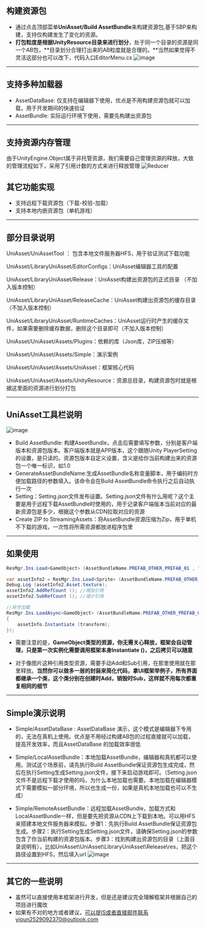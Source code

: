 ## 构建资源包
* 通过点击顶部菜单<b>UniAsset/Build AssetBundle</b>来构建资源包,基于SBP来构建，支持仅构建发生了变化的资源。
* <b>打包粒度是根据UnityResource目录来进行划分</b>，处于同一个目录的资源是同一个AB包，**目录划分合理打出来的AB粒度就是合理的。**当然如果觉得不灵活这部分也可以改下，代码入口EditorMenu.cs
![image](https://user-images.githubusercontent.com/38308449/230401965-a0c55f2e-f764-42c5-8b98-a74449c4e122.png)


---


## 支持多种加载器

* AssetDataBase: 仅支持在编辑器下使用，优点是不用构建资源包就可以加载，用于开发期间的快速验证
* AssetBundle: 实际运行环境下使用，需要先构建出资源包


---


## 支持资源内存管理

由于UnityEngine.Object属于非托管资源，我们需要自己管理资源的释放，大致的管理流程如下，采用了引用计数的方式来进行释放管理
![Reducer](https://user-images.githubusercontent.com/38308449/233108110-af3eb443-34f0-426c-ba0a-c60c0362c403.jpg)

## 其它功能实现
* 支持远程下载资源包（下载-校验-加载）
* 支持本地内嵌资源包（单机游戏）


---


## 部分目录说明

UniAsset/UniAssetTool ： 包含本地文件服务器HFS，用于验证测试下载功能

UniAsset/LibraryUniAsset/EditorConfigs：UniAsset编辑器工具的配置

UniAsset/LibraryUniAsset/Release：UniAsset构建出资源包的正式目录 （不加入版本控制）

UniAsset/LibraryUniAsset/ReleaseCache：UniAsset构建出资源包的缓存目录（不加入版本控制）

UniAsset/LibraryUniAsset/RuntimeCaches：UniAsset运行时产生的缓存文件，如果需要删除缓存数据，删除这个目录即可（不加入版本控制）



UniAsset/UniAsset/Assets/Plugins：依赖的库（Json库，ZIP压缩等）

UniAsset/UniAsset/Assets/Simple：演示案例

UniAsset/UniAsset/Assets/UniAsset：框架核心代码

UniAsset/UniAsset/Assets/UnityResource：资源总目录，构建资源包时就是根据这里面的资源进行划分打包


---


## UniAsset工具栏说明
![image](https://user-images.githubusercontent.com/38308449/233287830-a51bc74a-536c-4ff1-8ce1-e9d68d2450c4.png)
* Build AssetBundle: 构建AseetBundle，点击后需要填写参数，分别是客户端版本和资源包版本。客户端版本就是APP版本，这个跟随Unity PlayerSetting的设置，是只读的。资源包版本自定义设置，含义是给你当前构建出来的资源包一个唯一标识，如1.0
* GenerateAssetBundleName:生成AssetBundle名称变量脚本，用于编码时方便加载路径的参数填入。该命令会在Build AssetBundle命令执行之后自动执行一次
* Setting：Setting.json文件发布设置。Setting.json文件有什么用呢？这个主要是用于远程下载AssetBundle时使用的，用于记录客户端版本当前对应的最新资源包是多少，根据这个参数从CDN拉取对应的资源
* Create ZIP to StreamingAssets：将AssetBundle资源压缩为Zip，用于单机不下载的游戏，一次性将所需资源都放进程序包里


---


## 如果使用

```c#
ResMgr.Ins.Load<GameObject> (AssetBundleName.PREFAB_OTHER_PREFAB_01 , "prefab_01").Instantiate (); //加载并实例化一个GameObject
```

```c#
var assetInfo2 = ResMgr.Ins.Load<Sprite> (AssetBundleName.PREFAB_OTHER_PREFAB_01 , "prefab_01");
Debug.Log (assetInfo2.Asset.texture);
assetInfo2.AddRefCount (); //增加引用
assetInfo2.SubRefCount (); //减少引用
```

```c#
//异步加载
ResMgr.Ins.LoadAsync<GameObject> (AssetBundleName.PREFAB_OTHER_PREFAB_01 , "prefab_01" , (assetInfo) =>
{
    assetInfo.Instantiate (transform);
});
```

* 需要注意的是，**GameObject类型的资源，你无需关心释放，框架会自动管理，只是第一次实例化需要调用框架本身Instantiate ()，之后拷贝可以随意**

* 对于像图片这种引用类型资源，需要手动Add和Sub引用，在那里使用就在那里释放。**当然你可以做多一层的封装来简化代码，拿UI框架举例子，所有界面都继承一个类，这个类分别在创建时Add，销毁时Sub，这样就不用每次都重复相同的细节**


---


## Simple演示说明

* Simple/AssetDataBase : AssetDataBase 演示，这个模式是编辑器下专用的，无法在真机上使用。优点是不用经过构建AB包的过程直接就可以加载，提高开发效率，而且AssetDataBase 的加载效率很低

* Simple/LocalAssetBundle：本地加载AssetBundle，编辑器和真机都可以使用。测试这个场景前，请先执行Build AssetBundle保证资源包生成完成，然后在执行Setting生成Setting.json文件，接下来启动游戏即可。（Setting.json文件不是远程下载才使用的吗，为什么本地加载也需要。本地加载在编辑器模式下需要模拟一部分环境，所以也生成一份，如果是真机本地加载也可以不生成）

* Simple/RemoteAssetBundle：远程加载AssetBundle，加载方式和LocalAssetBundle一样，但是要先把资源从CDN上下载到本地。可以用HFS来搭建本地文件服务器来模拟。步骤1：先执行Build AssetBundle保证资源包生成。步骤2：执行Setting生成Setting.json文件，请确保Setting.json的参数包含了你当前构建的资源包版本。步骤3：找到构建出资源包的目录（上面目录说明有），比如UniAsset\UniAsset\LibraryUniAsset\Release\res，把这个路径设置到HFS，然后填入url
![image](https://user-images.githubusercontent.com/38308449/233287978-ee1887a8-6445-497e-8366-de6f76dc0526.png)


---


## 其它的一些说明

* 虽然可以直接使用本框架进行开发，但是还是建议完全理解框架并根据自己的项目进行魔改
* 如果有不对的地方或者建议，可以提IS或者直接邮件联系yiqun2529092370@outlook.com
